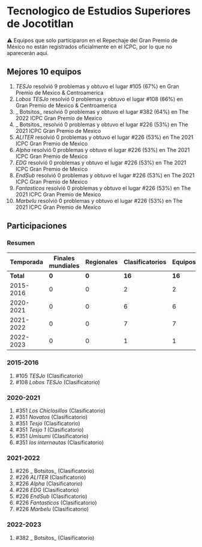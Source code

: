 # Tecnologico de Estudios Superiores de Jocotitlan

:warning: Equipos que solo participaron en el Repechaje del Gran Premio de México no están registrados oficialmente en el ICPC, por lo que no aparecerán aquí.

## Mejores 10 equipos

1. _TESJo_ resolvió 9 problemas y obtuvo el lugar #105 (67%) en Gran Premio de Mexico & Centroamerica
1. _Lobos TESJo_ resolvió 0 problemas y obtuvo el lugar #108 (66%) en Gran Premio de Mexico & Centroamerica
1. _ Botsitos_ resolvió 0 problemas y obtuvo el lugar #382 (64%) en The 2022 ICPC Gran Premio de Mexico
1. _ Botsitos_ resolvió 0 problemas y obtuvo el lugar #226 (53%) en The 2021 ICPC Gran Premio de Mexico
1. _ALITER_ resolvió 0 problemas y obtuvo el lugar #226 (53%) en The 2021 ICPC Gran Premio de Mexico
1. _Alpha_ resolvió 0 problemas y obtuvo el lugar #226 (53%) en The 2021 ICPC Gran Premio de Mexico
1. _EDG_ resolvió 0 problemas y obtuvo el lugar #226 (53%) en The 2021 ICPC Gran Premio de Mexico
1. _EndSub_ resolvió 0 problemas y obtuvo el lugar #226 (53%) en The 2021 ICPC Gran Premio de Mexico
1. _Fantasticos_ resolvió 0 problemas y obtuvo el lugar #226 (53%) en The 2021 ICPC Gran Premio de Mexico
1. _Marbelu_ resolvió 0 problemas y obtuvo el lugar #226 (53%) en The 2021 ICPC Gran Premio de Mexico

## Participaciones

### Resumen

| Temporada | Finales mundiales | Regionales | Clasificatorios | Equipos |
| --- | --- | --- | --- | --- |
| **Total** | **0** | **0** | **16** | **16** |
| 2015-2016 | 0 | 0 | 2 | 2 |
| 2020-2021 | 0 | 0 | 6 | 6 |
| 2021-2022 | 0 | 0 | 7 | 7 |
| 2022-2023 | 0 | 0 | 1 | 1 |

### 2015-2016

1. #105 _TESJo_ (Clasificatorio)
1. #108 _Lobos TESJo_ (Clasificatorio)

### 2020-2021

1. #351 _Los Chiclosillos_ (Clasificatorio)
1. #351 _Novatos_ (Clasificatorio)
1. #351 _Tesjo_ (Clasificatorio)
1. #351 _Tesjo 1_ (Clasificatorio)
1. #351 _Umisumi_ (Clasificatorio)
1. #351 _los internautas_ (Clasificatorio)

### 2021-2022

1. #226 _ Botsitos_ (Clasificatorio)
1. #226 _ALITER_ (Clasificatorio)
1. #226 _Alpha_ (Clasificatorio)
1. #226 _EDG_ (Clasificatorio)
1. #226 _EndSub_ (Clasificatorio)
1. #226 _Fantasticos_ (Clasificatorio)
1. #226 _Marbelu_ (Clasificatorio)

### 2022-2023

1. #382 _ Botsitos_ (Clasificatorio)



